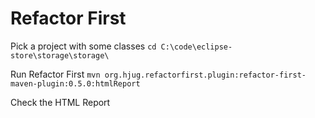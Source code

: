 # Refactor First


Pick a project with some classes 
    `cd C:\code\eclipse-store\storage\storage\`

Run Refactor First
    `mvn org.hjug.refactorfirst.plugin:refactor-first-maven-plugin:0.5.0:htmlReport`

Check the HTML Report

